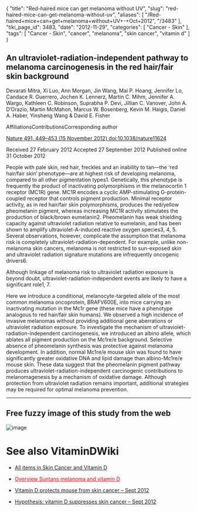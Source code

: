 {
    "title": "Red-haired mice can get melanoma without UV",
    "slug": "red-haired-mice-can-get-melanoma-without-uv",
    "aliases": [
        "/Red-haired+mice+can+get+melanoma+without+UV+-+Oct+2012",
        "/3483"
    ],
    "tiki_page_id": 3483,
    "date": "2012-11-29",
    "categories": [
        "Cancer - Skin"
    ],
    "tags": [
        "Cancer - Skin",
        "cancer",
        "melanoma",
        "skin cancer",
        "vitamin d"
    ]
}


## An ultraviolet-radiation-independent pathway to melanoma carcinogenesis in the red hair/fair skin background

Devarati Mitra,	 Xi Luo,	 Ann Morgan,	 Jin Wang,	 Mai P. Hoang,	 Jennifer Lo,	 Candace R. Guerrero,	 Jochen K. Lennerz,	 Martin C. Mihm,	 Jennifer A. Wargo,	 Kathleen C. Robinson, Suprabha P. Devi,	 Jillian C. Vanover,	 John A. D’Orazio,	 Martin McMahon,	 Marcus W. Bosenberg,	 Kevin M. Haigis,	 Daniel A. Haber,	 Yinsheng Wang	 & David E. Fisher

AffiliationsContributionsCorresponding author

[Nature 491, 449–453 (15 November 2012) doi:10.1038/nature11624](http://www.nature.com/nature/journal/v491/n7424/full/nature11624.html)

Received 27 February 2012 Accepted 27 September 2012 Published online 31 October 2012

People with pale skin, red hair, freckles and an inability to tan—the ‘red hair/fair skin’ phenotype—are at highest risk of developing melanoma, compared to all other pigmentation types1. Genetically, this phenotype is frequently the product of inactivating polymorphisms in the melanocortin 1 receptor (MC1R) gene. MC1R encodes a cyclic AMP-stimulating G-protein-coupled receptor that controls pigment production. Minimal receptor activity, as in red hair/fair skin polymorphisms, produces the red/yellow pheomelanin pigment, whereas increasing MC1R activity stimulates the production of black/brown eumelanin2. Pheomelanin has weak shielding capacity against ultraviolet radiation relative to eumelanin, and has been shown to amplify ultraviolet-A-induced reactive oxygen species3, 4, 5. Several observations, however, complicate the assumption that melanoma risk is completely ultraviolet-radiation-dependent. For example, unlike non-melanoma skin cancers, melanoma is not restricted to sun-exposed skin and ultraviolet radiation signature mutations are infrequently oncogenic drivers6. 

Although linkage of melanoma risk to ultraviolet radiation exposure is beyond doubt, ultraviolet-radiation-independent events are likely to have a significant role1, 7. 

Here we introduce a conditional, melanocyte-targeted allele of the most common melanoma oncoprotein, BRAFV600E, into mice carrying an inactivating mutation in the Mc1r gene (these mice have a phenotype analogous to red hair/fair skin humans). We observed a high incidence of invasive melanomas without providing additional gene aberrations or ultraviolet radiation exposure. To investigate the mechanism of ultraviolet-radiation-independent carcinogenesis, we introduced an albino allele, which ablates all pigment production on the Mc1re/e background. Selective absence of pheomelanin synthesis was protective against melanoma development. In addition, normal Mc1re/e mouse skin was found to have significantly greater oxidative DNA and lipid damage than albino-Mc1re/e mouse skin. These data suggest that the pheomelanin pigment pathway produces ultraviolet-radiation-independent carcinogenic contributions to melanomagenesis by a mechanism of oxidative damage. Although protection from ultraviolet radiation remains important, additional strategies may be required for optimal melanoma prevention.

- - - - - - - - - - - - - - - - - - - - - 

## Free fuzzy image of this study from the web

<img src="https://d1bk1kqxc0sym.cloudfront.net/attachments/jpeg/red-hair-melanoma.jpg" alt="image">

# See also VitaminDWiki

* [All items in Skin Cancer and Vitamin D](https://www.VitaminDWiki.com/Cancer+-+Skin)

* <a href="/posts/overview-suntans-melanoma-and-vitamin-d" style="color: red; text-decoration: underline;" title="This link has an unknown page_id: 1462">Overview Suntans melanoma and vitamin D</a>

* [Vitamin D protects mouse from skin cancer – Sept 2012](/posts/vitamin-d-protects-mouse-from-skin-cancer)

* [Hypothesis: vitamin D suppresses skin cancer – Sept 2012](/posts/hypothesis-vitamin-d-suppresses-skin-cancer)
